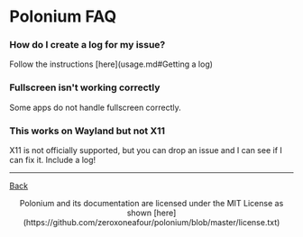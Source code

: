 # Polonium FAQ

### How do I create a log for my issue?

Follow the instructions [here](usage.md#Getting a log)

### Fullscreen isn't working correctly

Some apps do not handle fullscreen correctly.

### This works on Wayland but not X11

X11 is not officially supported, but you can drop an issue and I can see if I can fix it. Include a log!

---

[Back](index.md)

<div align="center" font-size="small">
Polonium and its documentation are licensed under the MIT License as shown [here](https://github.com/zeroxoneafour/polonium/blob/master/license.txt)
</div>
